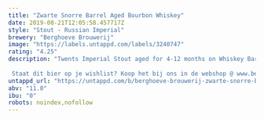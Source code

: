 ```yaml
---
title: "Zwarte Snorre Barrel Aged Bourbon Whiskey"
date: 2019-08-21T12:05:58.457717Z
style: "Stout - Russian Imperial"
brewery: "Berghoeve Brouwerij"
image: "https://labels.untappd.com/labels/3240747"
rating: "4.25"
description: "Twents Imperial Stout aged for 4-12 months on Whiskey Barrels. In the case of this beer: Bourbon Whiskey Barrels!  Staat dit bier op je wishlist? Koop het bij ons in de webshop @ www.berghoevebrouwerij.nl"
untappd_url: "https://untappd.com/b/berghoeve-brouwerij-zwarte-snorre-barrel-aged-bourbon-whiskey/3240747"
abv: "11.0"
ibu: "0"
robots: noindex,nofollow
---
```

